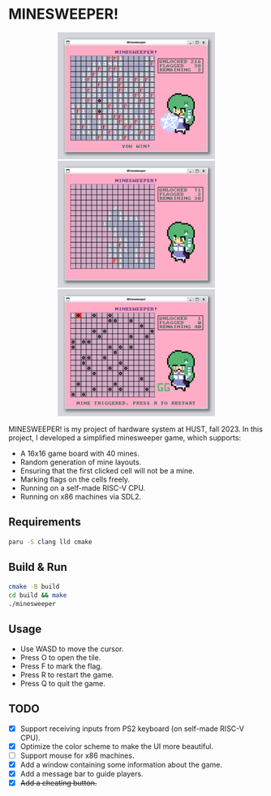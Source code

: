 # MINESWEEPER!

<p align="center">
  <img height=250 src="./resources/preview_win.png">
  <img height=250 src="./resources/preview.png">
  <img height=250 src="./resources/preview_gg.png">
</p>

MINESWEEPER! is my project of hardware system at HUST, fall 2023. In this project, I developed a simplified minesweeper game, which supports:
- A 16x16 game board with 40 mines.
- Random generation of mine layouts.
- Ensuring that the first clicked cell will not be a mine.
- Marking flags on the cells freely.
- Running on a self-made RISC-V CPU.
- Running on x86 machines via SDL2.

## Requirements
```bash
paru -S clang lld cmake
```

## Build & Run
```bash
cmake -B build
cd build && make
./minesweeper
```

## Usage
- Use WASD to move the cursor.
- Press O to open the tile.
- Press F to mark the flag.
- Press R to restart the game.
- Press Q to quit the game.

## TODO
- [x] Support receiving inputs from PS2 keyboard (on self-made RISC-V CPU).
- [x] Optimize the color scheme to make the UI more beautiful.
- [ ] Support mouse for x86 machines.
- [x] Add a window containing some information about the game.
- [x] Add a message bar to guide players.
- [x] ~~Add a cheating button.~~